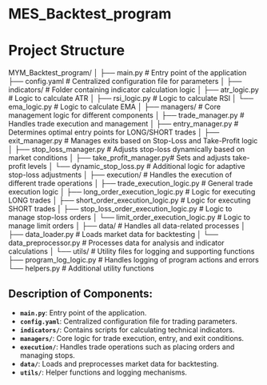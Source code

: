 # MES_Backtest_program 
# Project Structure


MYM_Backtest_program/
│
├── main.py                   # Entry point of the application
├── config.yaml               # Centralized configuration file for parameters
│
├── indicators/               # Folder containing indicator calculation logic
│   ├── atr_logic.py          # Logic to calculate ATR
│   ├── rsi_logic.py          # Logic to calculate RSI
│   └── ema_logic.py          # Logic to calculate EMA
│
├── managers/                 # Core management logic for different components
│   ├── trade_manager.py      # Handles trade execution and management
│   ├── entry_manager.py      # Determines optimal entry points for LONG/SHORT trades
│   ├── exit_manager.py       # Manages exits based on Stop-Loss and Take-Profit logic
│   ├── stop_loss_manager.py  # Adjusts stop-loss dynamically based on market conditions
│   ├── take_profit_manager.py# Sets and adjusts take-profit levels
│   └── dynamic_stop_loss.py  # Additional logic for adaptive stop-loss adjustments
│
├── execution/                # Handles the execution of different trade operations
│   ├── trade_execution_logic.py  # General trade execution logic
│   ├── long_order_execution_logic.py # Logic for executing LONG trades
│   ├── short_order_execution_logic.py # Logic for executing SHORT trades
│   ├── stop_loss_order_execution_logic.py # Logic to manage stop-loss orders
│   └── limit_order_execution_logic.py # Logic to manage limit orders
│
├── data/                     # Handles all data-related processes
│   ├── data_loader.py        # Loads market data for backtesting
│   └── data_preprocessor.py  # Processes data for analysis and indicator calculations
│
└── utils/                    # Utility files for logging and supporting functions
    ├── program_log_logic.py  # Handles logging of program actions and errors
    └── helpers.py            # Additional utility functions

## Description of Components:

- **`main.py`**: Entry point of the application.
- **`config.yaml`**: Centralized configuration file for trading parameters.
- **`indicators/`**: Contains scripts for calculating technical indicators.
- **`managers/`**: Core logic for trade execution, entry, and exit conditions.
- **`execution/`**: Handles trade operations such as placing orders and managing stops.
- **`data/`**: Loads and preprocesses market data for backtesting.
- **`utils/`**: Helper functions and logging mechanisms.
